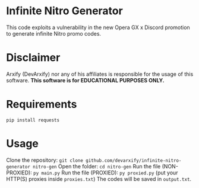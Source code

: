 # Infinite Nitro Generator
This code exploits a vulnerability in the new Opera GX x Discord promotion to generate infinite Nitro promo codes.
# Disclaimer
Arxify (DevArxify) nor any of his affiliates is responsible for the usage of this software. **This software is for EDUCATIONAL PURPOSES ONLY.**
# Requirements
`pip install requests`
# Usage
Clone the repository: `git clone github.com/devarxify/infinite-nitro-generator nitro-gen`
Open the folder: `cd nitro-gen`
Run the file (NON-PROXIED): `py main.py`
Run the file (PROXIED): `py proxied.py` (put your HTTP(S) proxies inside `proxies.txt`)
The codes will be saved in `output.txt`.
